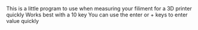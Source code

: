 This is a little program to use when measuring your filiment for a 3D printer quickly
Works best with a 10 key
You can use the enter or + keys to enter value quickly
